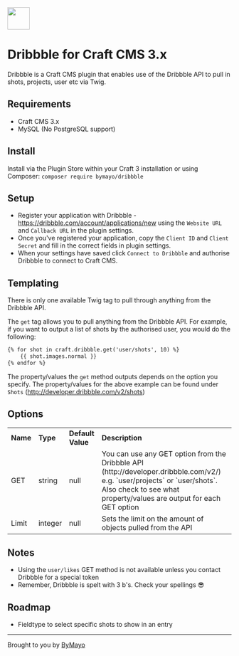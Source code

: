 <img src="https://github.com/bymayo/dribbble/blob/master/resources/img/icon.png?raw=true" width="50">

# Dribbble for Craft CMS 3.x

Dribbble is a Craft CMS plugin that enables use of the Dribbble API to pull in shots, projects, user etc via Twig.

## Requirements

- Craft CMS 3.x
- MySQL (No PostgreSQL support)

## Install

Install via the Plugin Store within your Craft 3 installation or using Composer: `composer require bymayo/dribbble`

## Setup

- Register your application with Dribbble - https://dribbble.com/account/applications/new using the `Website URL` and `Callback URL` in the plugin settings.
- Once you've registered your application, copy the `Client ID` and `Client Secret` and fill in the correct fields in plugin settings.
- When your settings have saved click `Connect to Dribbble` and authorise Dribbble to connect to Craft CMS.

## Templating

There is only one available Twig tag to pull through anything from the Dribbble API.

The `get` tag allows you to pull anything from the Dribbble API. For example, if you want to output a list of shots by the authorised user, you would do the following:

```HTML
{% for shot in craft.dribbble.get('user/shots', 10) %}
	{{ shot.images.normal }}
{% endfor %}
```

The property/values the `get` method outputs depends on the option you specify. The property/values for the above example can be found under `Shots` (http://developer.dribbble.com/v2/shots)

## Options

<table>
	<tr>
		<td><strong>Name</strong></td>
		<td><strong>Type</strong></td>
		<td><strong>Default Value</strong></td>
		<td><strong>Description</strong></td>
	</tr>
	<tr>
		<td>GET</td>
		<td>string</td>
		<td>null</td>
		<td>You can use any GET option from the Dribbble API (http://developer.dribbble.com/v2/) e.g. `user/projects` or `user/shots`. Also check to see what property/values are output for each GET option</td>
	</tr>
	<tr>
		<td>Limit</td>
		<td>integer</td>
		<td>null</td>
		<td>Sets the limit on the amount of objects pulled from the API</td>
	</tr>
</table>

## Notes

- Using the `user/likes` GET method is not available unless you contact Dribbble for a special token
- Remember, Dribbble is spelt with 3 b's. Check your spellings 😎

## Roadmap

- Fieldtype to select specific shots to show in an entry

---

Brought to you by [ByMayo](http://bymayo.co.uk)

